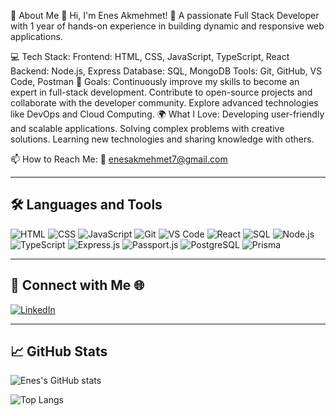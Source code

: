 👋 About Me
🌟 Hi, I'm Enes Akmehmet!
🚀 A passionate Full Stack Developer with 1 year of hands-on experience in building dynamic and responsive web applications.

💻 Tech Stack:
Frontend: HTML, CSS, JavaScript, TypeScript, React
Backend: Node.js, Express
Database: SQL, MongoDB
Tools: Git, GitHub, VS Code, Postman
🎯 Goals:
Continuously improve my skills to become an expert in full-stack development.
Contribute to open-source projects and collaborate with the developer community.
Explore advanced technologies like DevOps and Cloud Computing.
🌍 What I Love:
Developing user-friendly and scalable applications.
Solving complex problems with creative solutions.
Learning new technologies and sharing knowledge with others.


📫 How to Reach Me:
📧 enesakmehmet7@gmail.com



---

## 🛠️ Languages and Tools

![HTML](https://img.shields.io/badge/-HTML-E34F26?style=flat-square&logo=html5&logoColor=white)
![CSS](https://img.shields.io/badge/-CSS-1572B6?style=flat-square&logo=css3&logoColor=white)
![JavaScript](https://img.shields.io/badge/-JavaScript-F7DF1E?style=flat-square&logo=javascript&logoColor=black)
![Git](https://img.shields.io/badge/-Git-F05032?style=flat-square&logo=git&logoColor=white)
![VS Code](https://img.shields.io/badge/-VS%20Code-007ACC?style=flat-square&logo=visual-studio-code&logoColor=white)
![React](https://img.shields.io/badge/-React-61DAFB?style=flat-square&logo=react&logoColor=white)
![SQL](https://img.shields.io/badge/-SQL-4479A1?style=flat-square&logo=sqlite&logoColor=white)
![Node.js](https://img.shields.io/badge/-Node.js-339933?style=flat-square&logo=node.js&logoColor=white)
![TypeScript](https://img.shields.io/badge/-TypeScript-007ACC?style=flat-square&logo=typescript&logoColor=white)
![Express.js](https://img.shields.io/badge/-Express.js-000000?style=flat-square&logo=express&logoColor=white)
![Passport.js](https://img.shields.io/badge/-Passport.js-34E27A?style=flat-square&logo=passport&logoColor=white)
![PostgreSQL](https://img.shields.io/badge/-PostgreSQL-4169E1?style=flat-square&logo=postgresql&logoColor=white)
![Prisma](https://img.shields.io/badge/-Prisma-2D3748?style=flat-square&logo=prisma&logoColor=white)


---

## 🔗 Connect with Me 🌐


[![LinkedIn](https://img.shields.io/badge/LinkedIn-0077B5?style=for-the-badge&logo=linkedin&logoColor=white)](https://www.linkedin.com/in/enes-akmehmet-a061bb206/?trk=opento_sprofile_topcard)



---

## 📈 GitHub Stats

![Enes's GitHub stats](https://github-readme-stats.vercel.app/api?username=enesakmehmet&show_icons=true&theme=radical)

![Top Langs](https://github-readme-stats.vercel.app/api/top-langs/?username=enesakmehmet&layout=compact&theme=radical)


<!---
enesakmehmet/enesakmehmet is a ✨ special ✨ repository because its `README.md` (this file) appears on your GitHub profile.
You can click the Preview link to take a look at your changes.
--->
